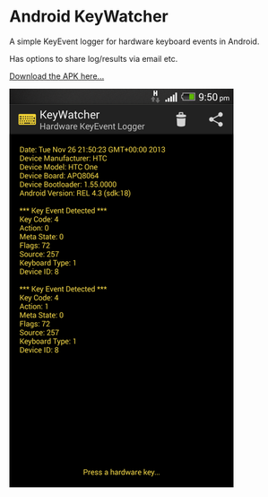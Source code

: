 Android KeyWatcher
===========================

A simple KeyEvent logger for hardware keyboard events in Android.

Has options to share log/results via email etc.

[Download the APK here...](KeyWatcher-1.0.apk)

![screenshot](screenshot-medium.png)

